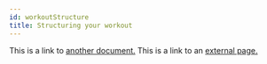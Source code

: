 ```yaml
---
id: workoutStructure
title: Structuring your workout
---
```


This is a link to [another document.](templates/mdx.md) This is a link to an [external page.](http://www.example.com/)
